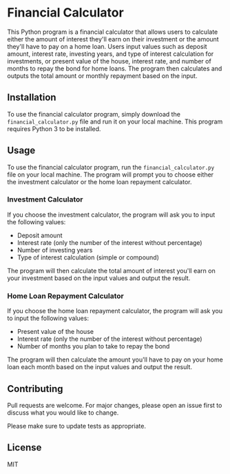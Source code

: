 # Financial Calculator

This Python program is a financial calculator that allows users to calculate either the amount of interest they'll earn on their investment or the amount they'll have to pay on a home loan. Users input values such as deposit amount, interest rate, investing years, and type of interest calculation for investments, or present value of the house, interest rate, and number of months to repay the bond for home loans. The program then calculates and outputs the total amount or monthly repayment based on the input.

## Installation

To use the financial calculator program, simply download the `financial_calculator.py` file and run it on your local machine. This program requires Python 3 to be installed.

## Usage

To use the financial calculator program, run the `financial_calculator.py` file on your local machine. The program will prompt you to choose either the investment calculator or the home loan repayment calculator.

### Investment Calculator

If you choose the investment calculator, the program will ask you to input the following values:

- Deposit amount
- Interest rate (only the number of the interest without percentage)
- Number of investing years
- Type of interest calculation (simple or compound)

The program will then calculate the total amount of interest you'll earn on your investment based on the input values and output the result.

### Home Loan Repayment Calculator

If you choose the home loan repayment calculator, the program will ask you to input the following values:

- Present value of the house
- Interest rate (only the number of the interest without percentage)
- Number of months you plan to take to repay the bond

The program will then calculate the amount you'll have to pay on your home loan each month based on the input values and output the result.

## Contributing

Pull requests are welcome. For major changes, please open an issue first to discuss what you would like to change.

Please make sure to update tests as appropriate.

## License

MIT
